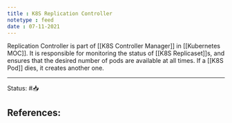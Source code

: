 ```yaml
---
title : K8S Replication Controller
notetype : feed
date : 07-11-2021
---
```


Replication Controller is part of [[K8S Controller Manager]] in [[Kubernetes MOC]]. It is responsible for monitoring the status of [[K8S Replicaset]]s, and ensures that the desired number of pods are available at all times. If a [[K8S Pod]] dies, it creates another one.

-----

Status: #📥

References:
- 
